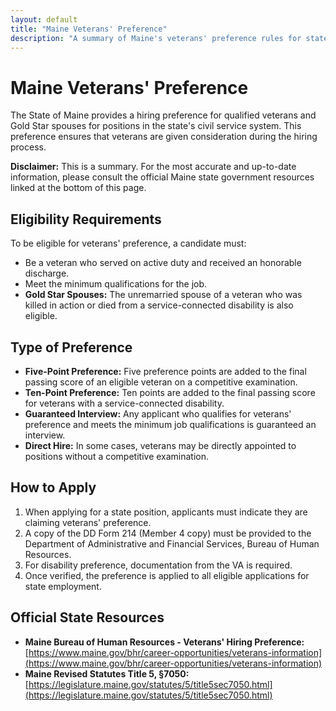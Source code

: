 ```yaml
---
layout: default
title: "Maine Veterans' Preference"
description: "A summary of Maine's veterans' preference rules for state employment."
---
```


# Maine Veterans' Preference

The State of Maine provides a hiring preference for qualified veterans and Gold Star spouses for positions in the state's civil service system. This preference ensures that veterans are given consideration during the hiring process.

**Disclaimer:** This is a summary. For the most accurate and up-to-date information, please consult the official Maine state government resources linked at the bottom of this page.

## Eligibility Requirements

To be eligible for veterans' preference, a candidate must:
*   Be a veteran who served on active duty and received an honorable discharge.
*   Meet the minimum qualifications for the job.
*   **Gold Star Spouses:** The unremarried spouse of a veteran who was killed in action or died from a service-connected disability is also eligible.

## Type of Preference

*   **Five-Point Preference:** Five preference points are added to the final passing score of an eligible veteran on a competitive examination.
*   **Ten-Point Preference:** Ten points are added to the final passing score for veterans with a service-connected disability.
*   **Guaranteed Interview:** Any applicant who qualifies for veterans' preference and meets the minimum job qualifications is guaranteed an interview.
*   **Direct Hire:** In some cases, veterans may be directly appointed to positions without a competitive examination.

## How to Apply

1.  When applying for a state position, applicants must indicate they are claiming veterans' preference.
2.  A copy of the DD Form 214 (Member 4 copy) must be provided to the Department of Administrative and Financial Services, Bureau of Human Resources.
3.  For disability preference, documentation from the VA is required.
4.  Once verified, the preference is applied to all eligible applications for state employment.

## Official State Resources

*   **Maine Bureau of Human Resources - Veterans' Hiring Preference:** [https://www.maine.gov/bhr/career-opportunities/veterans-information](https://www.maine.gov/bhr/career-opportunities/veterans-information)
*   **Maine Revised Statutes Title 5, §7050:** [https://legislature.maine.gov/statutes/5/title5sec7050.html](https://legislature.maine.gov/statutes/5/title5sec7050.html)
